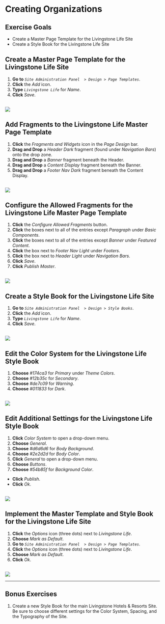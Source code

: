 # Creating Organizations

<div class="ahead">

## Exercise Goals
* Create a Master Page Template for the Livingstone Life Site
* Create a Style Book for the Livingstone Life Site

</div>

## Create a Master Page Template for the Livingstone Life Site
1. **Go to** _`Site Administration Panel  > Design > Page Templates`_.
2. **Click** the _Add_ icon.
3. **Type** _`Livingstone Life`_ for _Name_.
4. **Click** _Save_.

<br />

<img src="images/master_page_template.png" style="max-width:100%;" />

## Add Fragments to the Livingstone Life Master Page Template
1. **Click** the _Fragments and Widgets_ icon in the _Page Design_ bar.
2. **Drag and Drop** a _Header Dark_ fragment (found under _Navigation Bars_) onto the drop zone.
3. **Drag and Drop** a _Banner_ fragment beneath the Header.
4. **Drag and Drop** a _Content Display_ fragment beneath the Banner.
5. **Drag and Drop** a _Footer Nav Dark_ fragment beneath the Content Display.

<br />

<img src="images/template_fragments_added.png" style="max-width:100%;" />

## Configure the Allowed Fragments for the Livingstone Life Master Page Template
1. **Click** the _Configure Allowed Fragments_ button. 
2. **Click** the boxes next to all of the entries except _Paragraph_ under _Basic Components_.  
3. **Click** the boxes next to all of the entries except _Banner_ under _Featured Content_. 
4. **Click** the box next to _Footer Nav Light_ under _Footers_.  
5. **Click** the box next to _Header Light_ under _Navigation Bars_.
6. **Click** _Save_.
7. **Click** _Publish Master_.

<br />

<img src="images/allowed_fragments.png" style="max-width:100%;" />

## Create a Style Book for the Livingstone Life Site
1. **Go to** _`Site Administration Panel  > Design > Style Books`_.
2. **Click** the _Add_ icon.
3. **Type** _`Livingstone Life`_ for _Name_.
4. **Click** _Save_.

<br />

<img src="images/style_book_created.png" style="max-width:100%;" />

## Edit the Color System for the Livingstone Life Style Book 
1. **Choose** _#174ca3_ for _Primary_ under _Theme Colors_.  
2. **Choose** _#12b35c_ for _Secondary_.  
3. **Choose** _#de7c09_ for _Warning_.
4. **Choose** _#011833_ for _Dark_. 

<br />

<img src="images/color_system_edited.png" style="max-width:100%;" />

## Edit Additional Settings for the Livingstone Life Style Book
1. **Click**  _Color System_ to open a drop-down menu. 
2. **Choose** _General_.  
3. **Choose** _#d6d6d6_ for _Body Background_.  
4. **Choose** _#2e2d2d_ for _Body Color_. 
5. **Click**  _General_ to open a drop-down menu. 
6. **Choose** _Buttons_.
7. **Choose** _#54b85f_ for _Background Color_. 
* **Click** _Publish_.
* **Click** _Ok_.

<br />

<img src="images/style_book_completed.png" style="max-width:100%;" />

## Implement the Master Template and Style Book for the Livingstone Life Site
1. **Click** the _Options_ icon (three dots) next to _Livingstone Life_.
2. **Choose** _Mark as Default_.
3. **Go to** _`Site Administration Panel  > Design > Page Templates`_.
4. **Click** the _Options_ icon (three dots) next to _Livingstone Life_.
5. **Choose** _Mark as Default_.
6. **Click** _Ok_.

<br />

<img src="images/aesthetics_implemented.png" style="max-width:100%;" />

<div class="page"></div>

---

## Bonus Exercises
1. Create a new Style Book for the main Livingstone Hotels & Resorts Site.  Be sure to choose different settings for the Color System, Spacing, and the Typography of the Site. 

